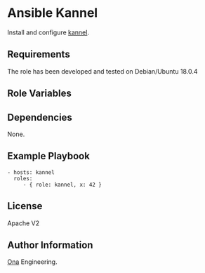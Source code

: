 Ansible Kannel
=========

Install and configure [kannel](https://kannel.org).

Requirements
------------

The role has been developed and tested on Debian/Ubuntu 18.0.4

Role Variables
--------------



Dependencies
------------

None.

Example Playbook
----------------



    - hosts: kannel
      roles:
         - { role: kannel, x: 42 }

License
-------

Apache V2

Author Information
------------------

[Ona](https://ona.io) Engineering.
